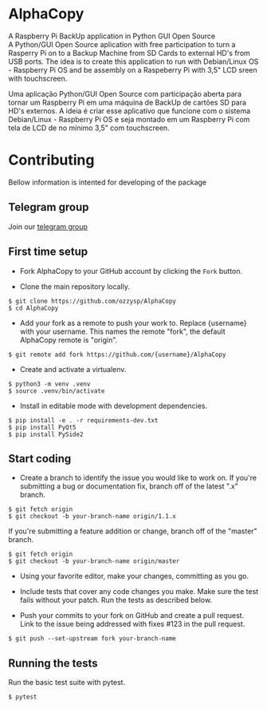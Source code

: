 # AlphaCopy
A Raspberry Pi BackUp application in Python GUI Open Source  
A Python/GUI Open Source aplication with free participation to turn a Rasperry Pi on to a Backup Machine from SD Cards to external HD's from USB ports. The idea is to create this application to run with Debian/Linux OS - Raspberry Pi OS and be assembly on a Raspeberry Pi with 3,5" LCD sreen with touchscreen.  


Uma aplicação Python/GUI Open Source com participação aberta para tornar um Raspberry Pi em uma máquina de BackUp de cartões SD para HD's externos. A ideia é criar esse aplicativo que funcione com o sistema Debian/Linux - Raspberry Pi OS e seja montado em um Raspberry Pi com tela de LCD de no mínimo 3,5" com touchscreen.  


# Contributing
Bellow information is intented for developing of the package


## Telegram group
Join our [telegram group](https://t.me/joinchat/K-lrk09EB8N37ygHCxT_Vg)


## First time setup
- Fork AlphaCopy to your GitHub account by clicking the `Fork` button.

- Clone the main repository locally.
```
$ git clone https://github.com/ozzysp/AlphaCopy
$ cd AlphaCopy
```

- Add your fork as a remote to push your work to. Replace {username} with your username. This names the remote "fork", the default AlphaCopy remote is "origin".
```
$ git remote add fork https://github.com/{username}/AlphaCopy
```

- Create and activate a virtualenv.
```
$ python3 -m venv .venv
$ source .venv/bin/activate
```

- Install in editable mode with development dependencies.
```
$ pip install -e . -r requirements-dev.txt
$ pip install PyQt5
$ pip install PySide2
```


## Start coding
- Create a branch to identify the issue you would like to work on. If you're submitting a bug or documentation fix, branch off of the latest ".x" branch.

```
$ git fetch origin
$ git checkout -b your-branch-name origin/1.1.x
```

If you're submitting a feature addition or change, branch off of the "master" branch.
```
$ git fetch origin
$ git checkout -b your-branch-name origin/master
```

- Using your favorite editor, make your changes, committing as you go.

- Include tests that cover any code changes you make. Make sure the test fails without your patch. Run the tests as described below.

- Push your commits to your fork on GitHub and create a pull request. Link to the issue being addressed with fixes #123 in the pull request.
```
$ git push --set-upstream fork your-branch-name
```


## Running the tests
Run the basic test suite with pytest.
```
$ pytest
```
